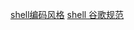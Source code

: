 [shell编码风格](http://zh-google-styleguide.readthedocs.io/en/latest/contents/)
[shell 谷歌规范](https://google.github.io/styleguide/shell.xml)